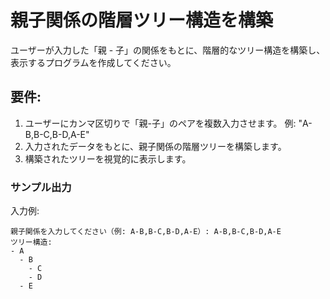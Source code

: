 # 親子関係の階層ツリー構造を構築

ユーザーが入力した「親 - 子」の関係をもとに、階層的なツリー構造を構築し、表示するプログラムを作成してください。

## 要件:

1. ユーザーにカンマ区切りで「親-子」のペアを複数入力させます。
   例: "A-B,B-C,B-D,A-E"
1. 入力されたデータをもとに、親子関係の階層ツリーを構築します。
1. 構築されたツリーを視覚的に表示します。

### サンプル出力

入力例:

```
親子関係を入力してください（例: A-B,B-C,B-D,A-E）: A-B,B-C,B-D,A-E
ツリー構造:
- A
  - B
    - C
    - D
  - E
```
